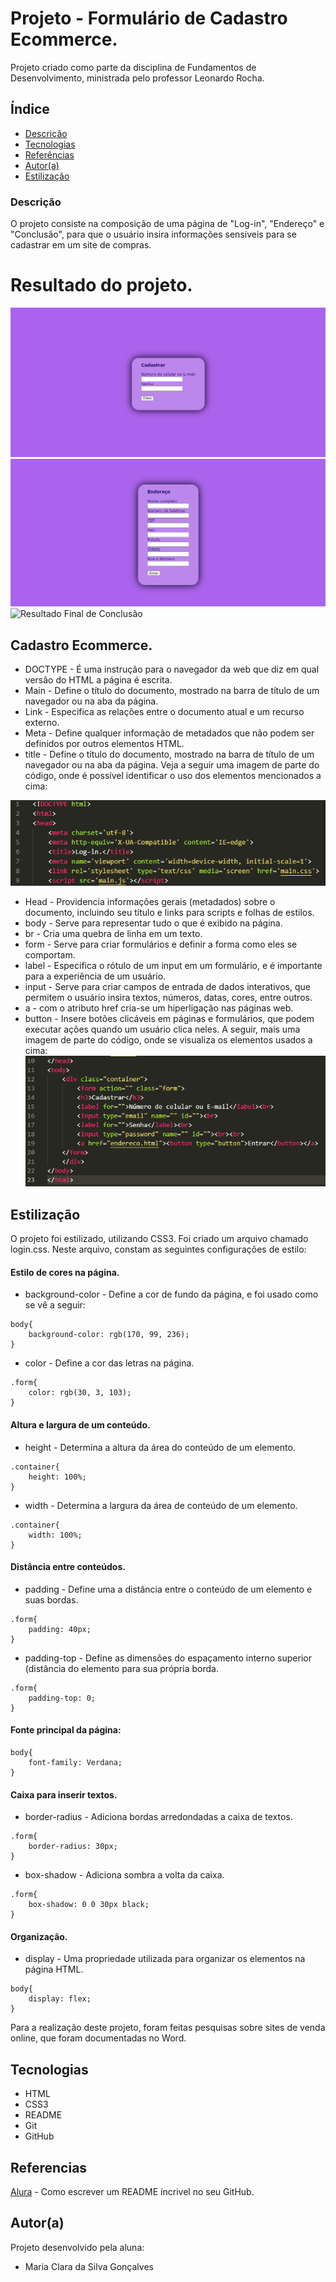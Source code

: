 # Projeto - Formulário de Cadastro Ecommerce.

Projeto criado como parte da disciplina de Fundamentos de Desenvolvimento, ministrada pelo professor Leonardo Rocha.

## Índice

* [Descrição](#descrição)
* [Tecnologias](#tecnologias)
* [Referências](#referencias)
* [Autor(a)](#autora)
* [Estilização](#estilização)

### Descrição

O projeto consiste na composição de uma página de "Log-in", "Endereço" e "Conclusão", para que o usuário insira informações sensíveis para se cadastrar em um site de compras.

# Resultado do projeto.

![Resultado Final do Projeto](img/resultado-login.png)
![Resultado Final do Endereço](img/resultado-endereco.png)
![Resultado Final de Conclusão](img/resultado-conclusão.png)

## Cadastro Ecommerce.

* DOCTYPE - É uma instrução para o navegador da web que diz em qual versão do HTML a página é escrita.
* Main - Define o título do documento, mostrado na barra de título de um navegador ou na aba da página.
* Link - Especifica as relações entre o documento atual e um recurso externo.
* Meta - Define qualquer informação de metadados que não podem ser definidos por outros elementos HTML.
* title - Define o título do documento, mostrado na barra de título de um navegador ou na aba da página.
Veja a seguir uma imagem de parte do código, onde é possível identificar o uso dos elementos mencionados a cima:

![Estrutura do Index](img/estrutura-index.png)

* Head - Providencia informações gerais (metadados) sobre o documento, incluindo seu título e links para scripts e folhas de estilos.
* body - Serve para representar tudo o que é exibido na página.
* br - Cria uma quebra de linha em um texto.
* form - Serve para criar formulários e definir a forma como eles se comportam.
* label - Especifica o rótulo de um input em um formulário, e é importante para a experiência de um usuário.
* input - Serve para criar campos de entrada de dados interativos, que permitem o usuário insira textos, números, datas, cores, entre outros.
* a - com o atributo href cria-se um hiperligação nas páginas web.
* button - Insere botões clicáveis em páginas e formulários, que podem executar ações quando um usuário clica neles.
A seguir, mais uma imagem de parte do código, onde se visualiza os elementos usados a cima:
![](img/estrutura-elementos.png)

## Estilização

O projeto foi estilizado, utilizando CSS3. Foi criado um arquivo chamado login.css. Neste arquivo, constam as seguintes configurações de estilo:

#### Estilo de cores na página.
* background-color - Define a cor de fundo da página, e foi usado como se vê a seguir:
```
body{
    background-color: rgb(170, 99, 236);
}
```
* color - Define a cor das letras na página.
```
.form{
    color: rgb(30, 3, 103);
}
```

#### Altura e largura de um conteúdo.
* height - Determina a altura da área do conteúdo de um elemento.
```
.container{
    height: 100%;
}
```
* width - Determina a largura da área de conteúdo de um elemento.
```
.container{
    width: 100%;
}
```

#### Distância entre conteúdos.
* padding - Define uma a distância entre o conteúdo de um elemento e suas bordas.
```
.form{
    padding: 40px;
}
```
* padding-top - Define as dimensões do espaçamento interno superior (distância do elemento para sua própria borda.
```
.form{
    padding-top: 0;
}
```

#### Fonte principal da página:
```
body{
    font-family: Verdana;
}
```

#### Caixa para inserir textos.
* border-radius - Adiciona bordas arredondadas a caixa de textos.
```
.form{
    border-radius: 30px;
}
``` 
* box-shadow - Adiciona sombra a volta da caixa.
```
.form{
    box-shadow: 0 0 30px black;
}
```

#### Organização.
* display - Uma propriedade utilizada para organizar os elementos na página HTML.
```
body{
    display: flex;
}
```

Para a realização deste projeto, foram feitas pesquisas sobre sites de venda online, que foram documentadas no Word.

## Tecnologias

* HTML
* CSS3
* README
* Git
* GitHub

## Referencias

[Alura](https://www.alura.com.br/artigos/escrever-bom-readme) - Como escrever um README íncrivel no seu GitHub.

## Autor(a)

Projeto desenvolvido pela aluna:
* Maria Clara da Silva Gonçalves